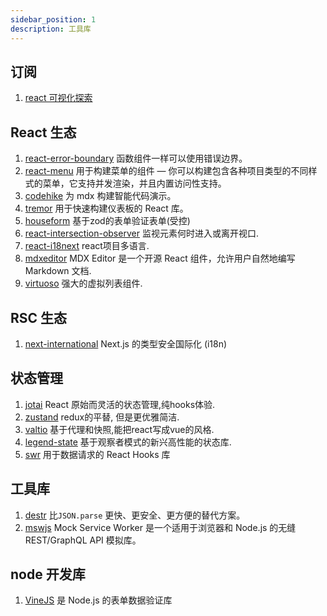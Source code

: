 ```yaml
---
sidebar_position: 1
description: 工具库
---
```


## 订阅

1. [ react 可视化探索 ](https://www.react-graph-gallery.com/) 

## React 生态

1. [react-error-boundary](https://github.com/bvaughn/react-error-boundary) 函数组件一样可以使用错误边界。
2. [react-menu](https://github.com/szhsin/react-menu) 用于构建菜单的组件 — 你可以构建包含各种项目类型的不同样式的菜单，它支持并发渲染，并且内置访问性支持。
3. [codehike](https://codehike.org/) 为 mdx 构建智能代码演示。
4. [tremor](https://www.tremor.so/) 用于快速构建仪表板的 React 库。
5. [houseform](https://houseform.dev/) 基于zod的表单验证表单(受控)
6. [react-intersection-observer](https://github.com/thebuilder/react-intersection-observer)  监视元素何时进入或离开视口.
7. [react-i18next](https://react.i18next.com/) react项目多语言.
8. [mdxeditor](https://mdxeditor.dev/) MDX Editor 是一个开源 React 组件，允许用户自然地编写 Markdown 文档.
9. [virtuoso](https://virtuoso.dev/) 强大的虚拟列表组件.


## RSC 生态

1. [next-international](https://github.com/QuiiBz/next-international) Next.js 的类型安全国际化 (i18n)



## 状态管理

1. [jotai](https://jotai.org/) React 原始而灵活的状态管理,纯hooks体验.
2. [zustand](https://zustand-demo.pmnd.rs/) redux的平替, 但是更优雅简洁.
3. [valtio](https://valtio.pmnd.rs/) 基于代理和快照,能把react写成vue的风格.
4. [legend-state](https://legendapp.com/open-source/state/) 基于观察者模式的新兴高性能的状态库.
5. [swr](https://swr.vercel.app/zh-CN) 用于数据请求的 React Hooks 库


## 工具库

1. [destr](https://github.com/unjs/destr) 比`JSON.parse` 更快、更安全、更方便的替代方案。
2. [mswjs](https://github.com/mswjs/msw) Mock Service Worker 是一个适用于浏览器和 Node.js 的无缝 REST/GraphQL API 模拟库。



## node 开发库

1. [VineJS](https://github.com/vinejs/vine) 是 Node.js 的表单数据验证库
